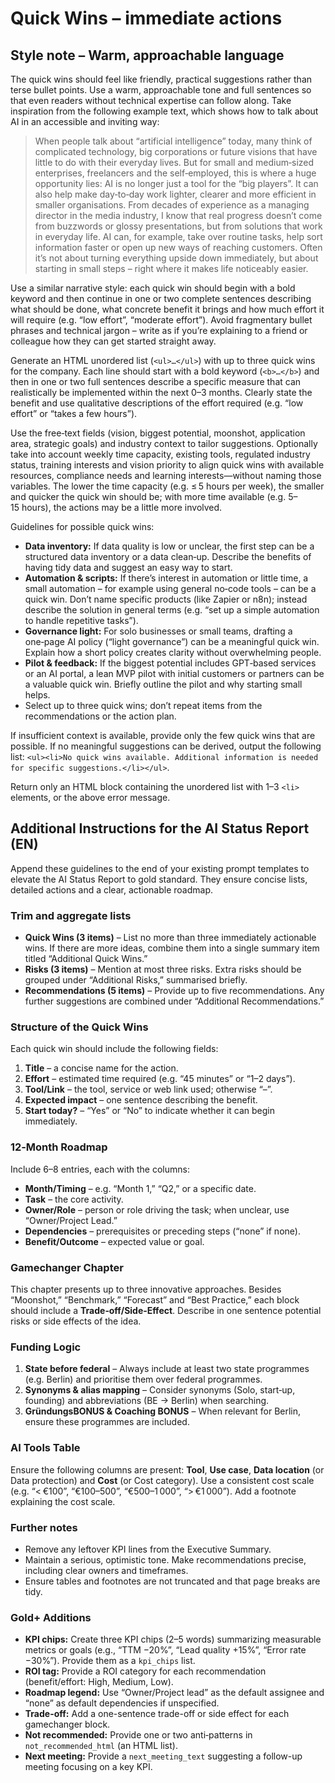 # Quick Wins – immediate actions

## Style note – Warm, approachable language

The quick wins should feel like friendly, practical suggestions rather than terse bullet points. Use a warm, approachable tone and full sentences so that even readers without technical expertise can follow along. Take inspiration from the following example text, which shows how to talk about AI in an accessible and inviting way:

> When people talk about “artificial intelligence” today, many think of complicated technology, big corporations or future visions that have little to do with their everyday lives. But for small and medium‑sized enterprises, freelancers and the self‑employed, this is where a huge opportunity lies: AI is no longer just a tool for the “big players”. It can also help make day‑to‑day work lighter, clearer and more efficient in smaller organisations. From decades of experience as a managing director in the media industry, I know that real progress doesn’t come from buzzwords or glossy presentations, but from solutions that work in everyday life. AI can, for example, take over routine tasks, help sort information faster or open up new ways of reaching customers. Often it’s not about turning everything upside down immediately, but about starting in small steps – right where it makes life noticeably easier.

Use a similar narrative style: each quick win should begin with a bold keyword and then continue in one or two complete sentences describing what should be done, what concrete benefit it brings and how much effort it will require (e.g. “low effort”, “moderate effort”). Avoid fragmentary bullet phrases and technical jargon – write as if you’re explaining to a friend or colleague how they can get started straight away.

Generate an HTML unordered list (`<ul>…</ul>`) with up to three quick wins for the company. Each line should start with a bold keyword (`<b>…</b>`) and then in one or two full sentences describe a specific measure that can realistically be implemented within the next 0–3 months. Clearly state the benefit and use qualitative descriptions of the effort required (e.g. “low effort” or “takes a few hours”).

Use the free‑text fields (vision, biggest potential, moonshot, application area, strategic goals) and industry context to tailor suggestions. Optionally take into account weekly time capacity, existing tools, regulated industry status, training interests and vision priority to align quick wins with available resources, compliance needs and learning interests—without naming those variables. The lower the time capacity (e.g. ≤ 5 hours per week), the smaller and quicker the quick win should be; with more time available (e.g. 5–15 hours), the actions may be a little more involved.

Guidelines for possible quick wins:

- **Data inventory:** If data quality is low or unclear, the first step can be a structured data inventory or a data clean‑up. Describe the benefits of having tidy data and suggest an easy way to start.
- **Automation & scripts:** If there’s interest in automation or little time, a small automation – for example using general no‑code tools – can be a quick win. Don’t name specific products (like Zapier or n8n); instead describe the solution in general terms (e.g. “set up a simple automation to handle repetitive tasks”).
- **Governance light:** For solo businesses or small teams, drafting a one‑page AI policy (“light governance”) can be a meaningful quick win. Explain how a short policy creates clarity without overwhelming people.
- **Pilot & feedback:** If the biggest potential includes GPT‑based services or an AI portal, a lean MVP pilot with initial customers or partners can be a valuable quick win. Briefly outline the pilot and why starting small helps.
- Select up to three quick wins; don’t repeat items from the recommendations or the action plan.

If insufficient context is available, provide only the few quick wins that are possible. If no meaningful suggestions can be derived, output the following list: `<ul><li>No quick wins available. Additional information is needed for specific suggestions.</li></ul>`.

Return only an HTML block containing the unordered list with 1–3 `<li>` elements, or the above error message.

## Additional Instructions for the AI Status Report (EN)

Append these guidelines to the end of your existing prompt templates to elevate the AI Status Report to gold standard. They ensure concise lists, detailed actions and a clear, actionable roadmap.

### Trim and aggregate lists

* **Quick Wins (3 items)** – List no more than three immediately actionable wins. If there are more ideas, combine them into a single summary item titled “Additional Quick Wins.”
* **Risks (3 items)** – Mention at most three risks. Extra risks should be grouped under “Additional Risks,” summarised briefly.
* **Recommendations (5 items)** – Provide up to five recommendations. Any further suggestions are combined under “Additional Recommendations.”

### Structure of the Quick Wins

Each quick win should include the following fields:

1. **Title** – a concise name for the action.
2. **Effort** – estimated time required (e.g. “45 minutes” or “1–2 days”).
3. **Tool/Link** – the tool, service or web link used; otherwise “–”.
4. **Expected impact** – one sentence describing the benefit.
5. **Start today?** – “Yes” or “No” to indicate whether it can begin immediately.

### 12‑Month Roadmap

Include 6–8 entries, each with the columns:

* **Month/Timing** – e.g. “Month 1,” “Q2,” or a specific date.
* **Task** – the core activity.
* **Owner/Role** – person or role driving the task; when unclear, use “Owner/Project Lead.”
* **Dependencies** – prerequisites or preceding steps (“none” if none).
* **Benefit/Outcome** – expected value or goal.

### Gamechanger Chapter

This chapter presents up to three innovative approaches. Besides “Moonshot,” “Benchmark,” “Forecast” and “Best Practice,” each block should include a **Trade‑off/Side‑Effect**. Describe in one sentence potential risks or side effects of the idea.

### Funding Logic

1. **State before federal** – Always include at least two state programmes (e.g. Berlin) and prioritise them over federal programmes.
2. **Synonyms & alias mapping** – Consider synonyms (Solo, start‑up, founding) and abbreviations (BE → Berlin) when searching.
3. **GründungsBONUS & Coaching BONUS** – When relevant for Berlin, ensure these programmes are included.

### AI Tools Table

Ensure the following columns are present: **Tool**, **Use case**, **Data location** (or Data protection) and **Cost** (or Cost category). Use a consistent cost scale (e.g. “< €100”, “€100–500”, “€500–1 000”, “> €1 000”). Add a footnote explaining the cost scale.

### Further notes

* Remove any leftover KPI lines from the Executive Summary.
* Maintain a serious, optimistic tone. Make recommendations precise, including clear owners and timeframes.
* Ensure tables and footnotes are not truncated and that page breaks are tidy.

### Gold+ Additions

* **KPI chips:** Create three KPI chips (2–5 words) summarizing measurable metrics or goals (e.g., “TTM −20%”, “Lead quality +15%”, “Error rate −30%”). Provide them as a `kpi_chips` list.
* **ROI tag:** Provide a ROI category for each recommendation (benefit/effort: High, Medium, Low).
* **Roadmap legend:** Use “Owner/Project lead” as the default assignee and “none” as default dependencies if unspecified.
* **Trade-off:** Add a one-sentence trade-off or side effect for each gamechanger block.
* **Not recommended:** Provide one or two anti‑patterns in `not_recommended_html` (an HTML list).
* **Next meeting:** Provide a `next_meeting_text` suggesting a follow-up meeting focusing on a key KPI.
